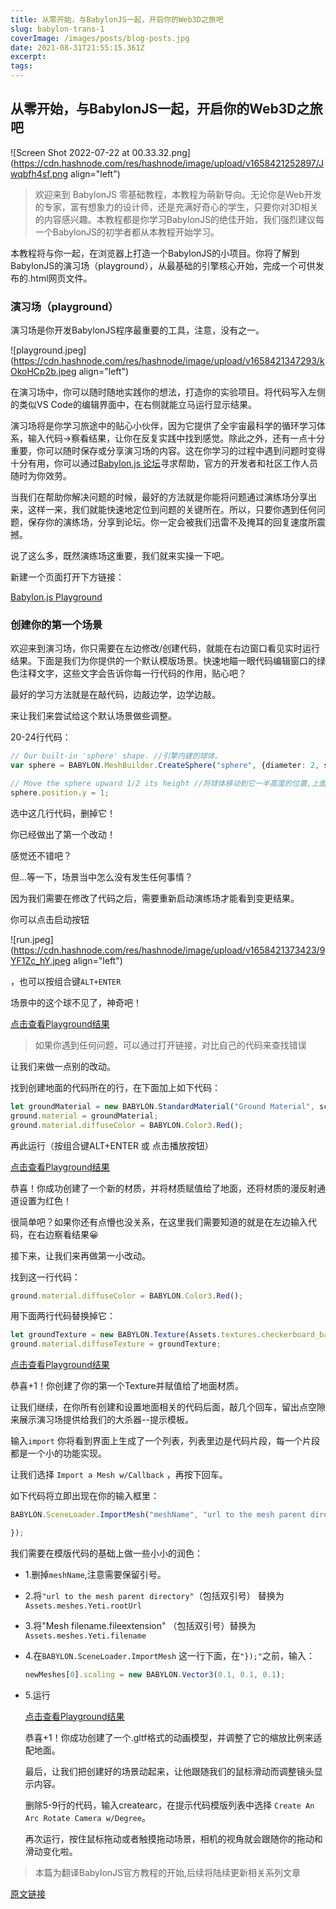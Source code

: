 ```yaml
---
title: 从零开始，与BabylonJS一起，开启你的Web3D之旅吧
slug: babylon-trans-1
coverImage: /images/posts/blog-posts.jpg
date: 2021-08-31T21:55:15.361Z
excerpt:
tags:
---
```

## 从零开始，与BabylonJS一起，开启你的Web3D之旅吧

![Screen Shot 2022-07-22 at 00.33.32.png](https://cdn.hashnode.com/res/hashnode/image/upload/v1658421252897/Jwqbfh4sf.png align="left")
> 欢迎来到 BabylonJS 零基础教程，本教程为萌新导向。无论你是Web开发的专家，富有想象力的设计师，还是充满好奇心的学生，只要你对3D相关的内容感兴趣。本教程都是你学习BabylonJS的绝佳开始，我们强烈建议每一个BabylonJS的初学者都从本教程开始学习。

本教程将与你一起，在浏览器上打造一个BabylonJS的小项目。你将了解到BabylonJS的演习场（playground），从最基础的引擎核心开始，完成一个可供发布的.html网页文件。

### 演习场（playground）

演习场是你开发BabylonJS程序最重要的工具，注意，没有之一。

![playground.jpeg](https://cdn.hashnode.com/res/hashnode/image/upload/v1658421347293/kOkoHCp2b.jpeg align="left")

在演习场中，你可以随时随地实践你的想法，打造你的实验项目。将代码写入左侧的类似VS Code的编辑界面中，在右侧就能立马运行显示结果。

演习场将是你学习旅途中的贴心小伙伴，因为它提供了全宇宙最科学的循环学习体系，输入代码->察看结果，让你在反复实践中找到感觉。除此之外，还有一点十分重要，你可以随时保存或分享演习场的内容。这在你学习的过程中遇到问题时变得十分有用，你可以通过[Babylon.js 论坛](https://forum.babylonjs.com/)寻求帮助，官方的开发者和社区工作人员随时为你效劳。

当我们在帮助你解决问题的时候，最好的方法就是你能将问题通过演练场分享出来，这样一来，我们就能快速地定位到问题的关键所在。所以，只要你遇到任何问题，保存你的演练场，分享到论坛。你一定会被我们迅雷不及掩耳的回复速度所震撼。

说了这么多，既然演练场这重要，我们就来实操一下吧。

新建一个页面打开下方链接：

[Babylon.js Playground](https://playground.babylonjs.com/)

### 创建你的第一个场景

欢迎来到演习场，你只需要在左边修改/创建代码，就能在右边窗口看见实时运行结果。下面是我们为你提供的一个默认模版场景。快速地瞄一眼代码编辑窗口的绿色注释文字，这些文字会告诉你每一行代码的作用，贴心吧？

最好的学习方法就是在敲代码，边敲边学，边学边敲。

来让我们来尝试给这个默认场景做些调整。

20-24行代码：

```typescript
// Our built-in 'sphere' shape. //引擎内建的球体。
var sphere = BABYLON.MeshBuilder.CreateSphere("sphere", {diameter: 2, segments: 32}, scene);

// Move the sphere upward 1/2 its height //将球体移动到它一半高度的位置,上面创建直径设置的是2，所以这里设置位置的y属性指为1
sphere.position.y = 1;
```

选中这几行代码，删掉它！

你已经做出了第一个改动！

感觉还不错吧？

但...等一下，场景当中怎么没有发生任何事情？

因为我们需要在修改了代码之后，需要重新启动演练场才能看到变更结果。

你可以点击启动按钮

![run.jpeg](https://cdn.hashnode.com/res/hashnode/image/upload/v1658421373423/9YF1Zc_hY.jpeg align="left")

，也可以按组合键`ALT+ENTER`

场景中的这个球不见了，神奇吧！

[点击查看Playground结果](https://playground.babylonjs.com/#2KRNG9)

> 如果你遇到任何问题，可以通过打开链接，对比自己的代码来查找错误

让我们来做一点别的改动。

找到创建地面的代码所在的行，在下面加上如下代码：

```typescript
let groundMaterial = new BABYLON.StandardMaterial("Ground Material", scene);
ground.material = groundMaterial;
ground.material.diffuseColor = BABYLON.Color3.Red();
```

再此运行（按组合键ALT+ENTER 或 点击播放按钮）

[点击查看Playground结果](https://playground.babylonjs.com/#2KRNG9#1)

恭喜！你成功创建了一个新的材质，并将材质赋值给了地面，还将材质的漫反射通道设置为红色！

很简单吧？如果你还有点懵也没关系，在这里我们需要知道的就是在左边输入代码，在右边察看结果😀

接下来，让我们来再做第一小改动。

找到这一行代码：

```typescript
ground.material.diffuseColor = BABYLON.Color3.Red();
```

用下面两行代码替换掉它：

```typescript
let groundTexture = new BABYLON.Texture(Assets.textures.checkerboard_basecolor_png.rootUrl, scene);
ground.material.diffuseTexture = groundTexture;
```

[点击查看Playground结果](https://playground.babylonjs.com/#2KRNG9#2)

恭喜+1！你创建了你的第一个Texture并赋值给了地面材质。

让我们继续，在你所有创建和设置地面相关的代码后面，敲几个回车，留出点空隙来展示演习场提供给我们的大杀器--提示模板。

输入`import` 你将看到界面上生成了一个列表，列表里边是代码片段，每一个片段都是一个小的功能实现。

让我们选择 `Import a Mesh w/Callback` ，再按下回车。

如下代码将立即出现在你的输入框里：

```typescript
BABYLON.SceneLoader.ImportMesh("meshName", "url to the mesh parent directory", "Mesh filename.fileextension", scene, function(newMeshes){

});
```

我们需要在模版代码的基础上做一些小小的润色：

- 1.删掉`meshName`,注意需要保留引号。
- 2.将`"url to the mesh parent directory"`（包括双引号） 替换为`Assets.meshes.Yeti.rootUrl`
- 3.将"Mesh filename.fileextension" （包括双引号）替换为`Assets.meshes.Yeti.filename`

- 4.在`BABYLON.SceneLoader.ImportMesh` 这一行下面，在`"});"`之前，输入：

  ```typescript
  newMeshes[0].scaling = new BABYLON.Vector3(0.1, 0.1, 0.1);
  ```

- 5.运行

  [点击查看Playground结果](https://playground.babylonjs.com/#2KRNG9#3)

  

  恭喜+1！你成功创建了一个.gltf格式的动画模型，并调整了它的缩放比例来适配地面。

  

  最后，让我们把创建好的场景动起来，让他跟随我们的鼠标滑动而调整镜头显示内容。

  删除5-9行的代码，输入createarc，在提示代码模版列表中选择 `Create An Arc Rotate Camera w/Degree`。

  再次运行，按住鼠标拖动或者触摸拖动场景，相机的视角就会跟随你的拖动和滑动变化啦。

>本篇为翻译BabylonJS官方教程的开始,后续将陆续更新相关系列文章

[原文链接](https://doc.babylonjs.com/journey/theFirstStep)

  
